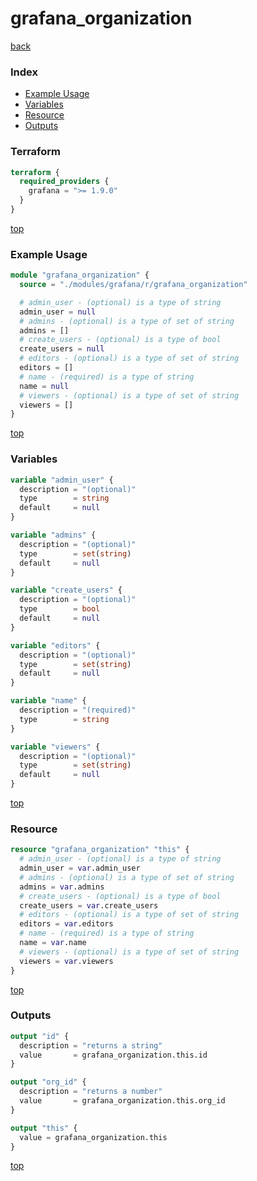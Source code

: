 # grafana_organization

[back](../grafana.md)

### Index

- [Example Usage](#example-usage)
- [Variables](#variables)
- [Resource](#resource)
- [Outputs](#outputs)

### Terraform

```terraform
terraform {
  required_providers {
    grafana = ">= 1.9.0"
  }
}
```

[top](#index)

### Example Usage

```terraform
module "grafana_organization" {
  source = "./modules/grafana/r/grafana_organization"

  # admin_user - (optional) is a type of string
  admin_user = null
  # admins - (optional) is a type of set of string
  admins = []
  # create_users - (optional) is a type of bool
  create_users = null
  # editors - (optional) is a type of set of string
  editors = []
  # name - (required) is a type of string
  name = null
  # viewers - (optional) is a type of set of string
  viewers = []
}
```

[top](#index)

### Variables

```terraform
variable "admin_user" {
  description = "(optional)"
  type        = string
  default     = null
}

variable "admins" {
  description = "(optional)"
  type        = set(string)
  default     = null
}

variable "create_users" {
  description = "(optional)"
  type        = bool
  default     = null
}

variable "editors" {
  description = "(optional)"
  type        = set(string)
  default     = null
}

variable "name" {
  description = "(required)"
  type        = string
}

variable "viewers" {
  description = "(optional)"
  type        = set(string)
  default     = null
}
```

[top](#index)

### Resource

```terraform
resource "grafana_organization" "this" {
  # admin_user - (optional) is a type of string
  admin_user = var.admin_user
  # admins - (optional) is a type of set of string
  admins = var.admins
  # create_users - (optional) is a type of bool
  create_users = var.create_users
  # editors - (optional) is a type of set of string
  editors = var.editors
  # name - (required) is a type of string
  name = var.name
  # viewers - (optional) is a type of set of string
  viewers = var.viewers
}
```

[top](#index)

### Outputs

```terraform
output "id" {
  description = "returns a string"
  value       = grafana_organization.this.id
}

output "org_id" {
  description = "returns a number"
  value       = grafana_organization.this.org_id
}

output "this" {
  value = grafana_organization.this
}
```

[top](#index)